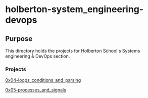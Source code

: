 # holberton-system_engineering-devops

## Purpose
This directory holds the projects for Holberton School's Systems engineering & DevOps section.

### Projects

[0x04-loops_conditions_and_parsing](0x04-loops_conditions_and_parsing)

[0x05-processes_and_signals](0x05-processes_and_signals)
